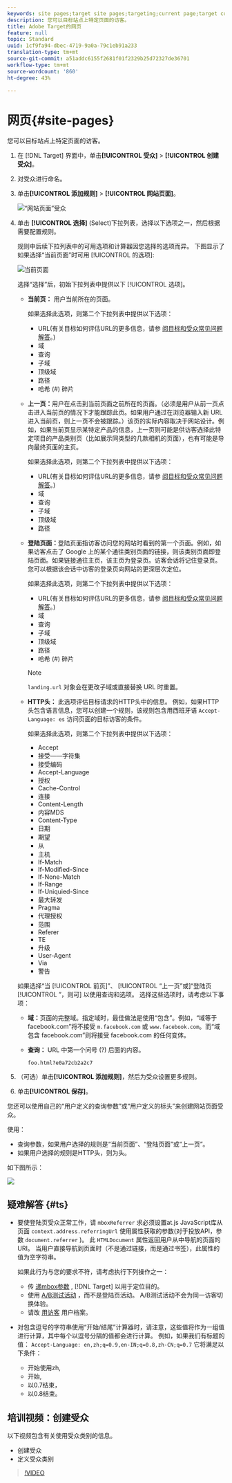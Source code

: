 ```yaml
---
keywords: site pages;target site pages;targeting;current page;target current page;previous page;target previous page;landing page;target landing page;http header
description: 您可以目标站点上特定页面的访客。
title: Adobe Target的网页
feature: null
topic: Standard
uuid: 1cf9fa94-dbec-4719-9a0a-79c1eb91a233
translation-type: tm+mt
source-git-commit: a51addc6155f2681f01f2329b25d72327de36701
workflow-type: tm+mt
source-wordcount: '860'
ht-degree: 43%

---
```



# 网页{#site-pages}

您可以目标站点上特定页面的访客。

1. 在 [!DNL Target] 界面中，单击&#x200B;**[!UICONTROL 受众]** > **[!UICONTROL 创建受众]**。
1. 对受众进行命名。
1. 单击&#x200B;**[!UICONTROL 添加规则]** > **[!UICONTROL 网站页面]**。

   ![“网站页面”受众](assets/target_site_pages.png)

1. 单击 **[!UICONTROL 选择]** (Select)下拉列表，选择以下选项之一，然后根据需要配置规则。

   规则中后续下拉列表中的可用选项和计算器因您选择的选项而异。 下图显示了如果选择“当前页面”时可用 [!UICONTROL 的选项]:

   ![当前页面](/help/c-target/c-audiences/c-target-rules/assets/current-page.png)

   选择“选择”后，初始下拉列表中提供以下 [!UICONTROL 选项]。

   * **当前页：** 用户当前所在的页面。

      如果选择此选项，则第二个下拉列表中提供以下选项：

      * URL(有关目标如何评估URL的更多信息，请参 [阅目标和受众常见问题解答](/help/c-target/c-troubleshooting-targets-and-audiences/troubleshooting-targets-and-audiences.md)。)
      * 域
      * 查询
      * 子域
      * 顶级域
      * 路径
      * 哈希 (#) 碎片
   * **上一页：**&#x200B;用户在点击到当前页面之前所在的页面。（必须是用户从前一页点击进入当前页的情况下才能跟踪此页。如果用户通过在浏览器输入新 URL 进入当前页，则上一页不会被跟踪。）该页的实际内容取决于网站设计。例如，如果当前页显示某特定产品的信息，上一页则可能是供访客选择此特定项目的产品类别页（比如展示同类型的几款相机的页面），也有可能是导向最终页面的主页。

      如果选择此选项，则第二个下拉列表中提供以下选项：

      * URL(有关目标如何评估URL的更多信息，请参 [阅目标和受众常见问题解答](/help/c-target/c-troubleshooting-targets-and-audiences/troubleshooting-targets-and-audiences.md)。)
      * 域
      * 查询
      * 子域
      * 顶级域
      * 路径
   * **登陆页面：**&#x200B;登陆页面指访客访问您的网站时看到的第一个页面。例如，如果访客点击了 Google 上的某个通往类别页面的链接，则该类别页面即登陆页面。如果链接通往主页，该主页为登录页。访客会话将记住登录页。您可以根据该会话中访客的登录页向网站的更深层次定位。

      如果选择此选项，则第二个下拉列表中提供以下选项：

      * URL(有关目标如何评估URL的更多信息，请参 [阅目标和受众常见问题解答](/help/c-target/c-troubleshooting-targets-and-audiences/troubleshooting-targets-and-audiences.md)。)
      * 域
      * 查询
      * 子域
      * 顶级域
      * 路径
      * 哈希 (#) 碎片

      >[!NOTE]
      >
      >`landing.url` 对象会在更改子域或直接替换 URL 时重置。

   * **HTTP头：** 此选项评估目标请求的HTTP头中的信息。 例如，如果HTTP头包含语言信息，您可以创建一个规则，该规则包含用西班牙语 `Accept-Language: es` 访问页面的目标访客的条件。

      如果选择此选项，则第二个下拉列表中提供以下选项：

      * Accept
      * 接受——字符集
      * 接受编码
      * Accept-Language
      * 授权
      * Cache-Control
      * 连接
      * Content-Length
      * 内容MDS
      * Content-Type
      * 日期
      * 期望
      * 从
      * 主机
      * If-Match
      * If-Modified-Since
      * If-None-Match
      * If-Range
      * If-Uniquied-Since
      * 最大转发
      * Pragma
      * 代理授权
      * 范围
      * Referer
      * TE
      * 升级
      * User-Agent
      * Via
      * 警告

   如果选择“当 [!UICONTROL 前页]”、 [!UICONTROL “上一页”或]“登陆页 [!UICONTROL ”，则可] 以使用查询和选项。 选择这些选项时，请考虑以下事项：

   * **域：**&#x200B;页面的完整域。指定域时，最佳做法是使用“包含”。例如，“域等于 facebook.com”将不接受 `m.facebook.com` 或 `www.facebook.com`。而“域包含 facebook.com”则将接受 facebook.com 的任何变体。
   * **查询：** URL 中第一个问号 (?) 后面的内容。

      `foo.html?e0a72cb2a2c7`





1. （可选）单击&#x200B;**[!UICONTROL 添加规则]**，然后为受众设置更多规则。
1. 单击&#x200B;**[!UICONTROL 保存]**。

您还可以使用自己的“用户定义的查询参数”或“用户定义的标头”来创建网站页面受众。

使用：

* 查询参数，如果用户选择的规则是“当前页面”、“登陆页面”或“上一页”。
* 如果用户选择的规则是HTTP头，则为头。

如下图所示：

![](assets/site_pages.png)

## 疑难解答 {#ts}

* 要使登陆页受众正常工作，请 `mboxReferrer` 求必须设置at.js JavaScript库从页面 `context.address.referringUrl` 使用属性获取的参数(对于投放API，参数 `document.referrer` )。 此 `HTMLDocument` 属性返回用户从中导航的页面的URI。 当用户直接导航到页面时（不是通过链接，而是通过书签），此属性的值为空字符串。

   如果此行为与您的要求不符，请考虑执行下列操作之一：

   * 传 [递mbox参数](/help/c-implementing-target/c-implementing-target-for-client-side-web/t-mbox-download/c-understanding-global-mbox/pass-parameters-to-global-mbox.md) , [!DNL Target] 以用于定位目的。
   * 使用 [A/B测试活动](/help/c-activities/t-test-ab/test-ab.md) ，而不是登陆页活动。 A/B测试活动不会为同一访客切换体验。
   * 请改 [用访客](/help/c-target/c-audiences/c-target-rules/visitor-profile.md) 用户档案。

* 对包含逗号的字符串使用“开始/结尾”计算器时，请注意，这些值将作为一组值进行计算，其中每个以逗号分隔的值都会进行计算。 例如，如果我们有标题的值： `Accept-Language: en,zh;q=0.9,en-IN;q=0.8,zh-CN;q=0.7` 它将满足以下条件：
   * 开始使用zh,
   * 开始,
   * 以0.7结束，
   * 以0.8结束。

## 培训视频：创建受众

以下视频包含有关使用受众类别的信息。

* 创建受众
* 定义受众类别

>[!VIDEO](https://video.tv.adobe.com/v/17392)
